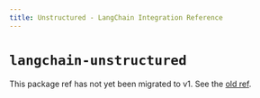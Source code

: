 ```yaml
---
title: Unstructured - LangChain Integration Reference
---
```


# `langchain-unstructured`

This package ref has not yet been migrated to v1. See the [old ref](https://python.langchain.com/api_reference/unstructured/index.html).
